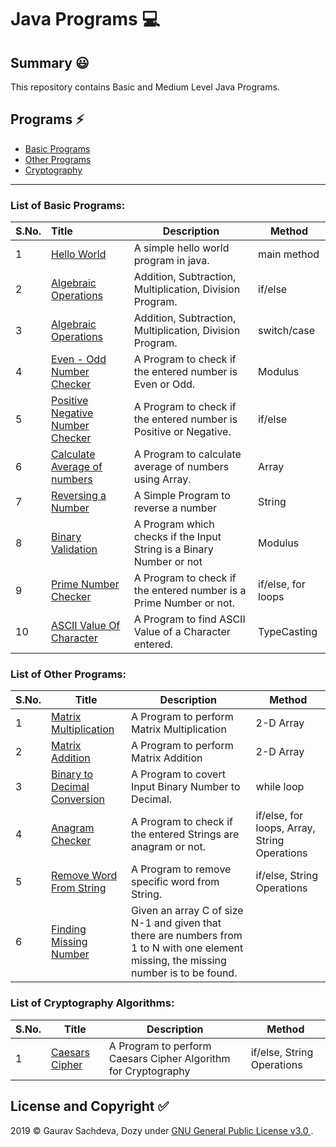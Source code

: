 # Java Programs :computer:

## Summary :smiley:
This repository contains Basic and Medium Level Java Programs.

## Programs :zap:
- [Basic Programs](#List-of-Basic-Programs)
- [Other Programs](#List-of-Other-Programs)
- [Cryptography](#list-of-cryptography-algorithms)

___

### List of Basic Programs:

| S.No. | Title                                                        | Description                                                  | Method             |
| ----- | :----------------------------------------------------------- | ------------------------------------------------------------ | ------------------ |
| 1     | [Hello World](/Basic-Java/HelloWorld.java)                   | A simple hello world program in java.                        | main method        |
| 2     | [Algebraic Operations](/Basic-Java/AlgebraicOperations.java) | Addition, Subtraction, Multiplication, Division Program.     | if/else            |
| 3     | [Algebraic Operations](/Basic-Java/AlgrebraicOperationsSwitchCase.java) | Addition, Subtraction, Multiplication, Division Program.     | switch/case        |
| 4     | [Even - Odd Number Checker](/Basic-Java/EvenOdd.java)        | A Program to check if the entered number is Even or Odd.     | Modulus            |
| 5     | [Positive Negative Number Checker](/Basic-Java/PositiveNegative.java) | A Program to check if the entered number is Positive or Negative. | if/else            |
| 6     | [Calculate Average of numbers](/Basic-Java/CalculateAverageWithArray.java) | A Program to calculate average of numbers using Array.       | Array              |
| 7     | [Reversing a Number](/Basic-Java/ReverseNumber.java)         | A Simple Program to reverse a number                         | String             |
| 8     | [Binary Validation](/Basic-Java/ValidateBinary.java)         | A Program which checks if the Input String is a Binary Number or not | Modulus            |
| 9     | [Prime Number Checker](/Basic-Java/PrimeNumberChecker.java)  | A Program to check if the entered number is a Prime Number or not. | if/else, for loops |
| 10    | [ASCII Value Of Character](/Basic-Java/AsciiOfCharacter.java) | A Program to find ASCII Value of a Character entered.        | TypeCasting        |

### List of Other Programs:

| S.No. | Title                                                        | Description                                                  | Method                                       |
| ----- | ------------------------------------------------------------ | ------------------------------------------------------------ | -------------------------------------------- |
| 1     | [Matrix Multiplication](/Other-Java-Programs/MatrixMultiplication.java) | A Program to perform Matrix Multiplication                   | 2-D Array                                    |
| 2     | [Matrix Addition](/Other-Java-Programs/MatrixAddition.java)  | A Program to perform Matrix Addition                         | 2-D Array                                    |
| 3     | [Binary to Decimal Conversion](/Other-Java-Programs/BinaryToDecimal.java) | A Program to covert Input Binary Number to Decimal.          | while loop                                   |
| 4     | [Anagram Checker](/Other-Java-Programs/Anagram.java)         | A Program to check if the entered Strings are anagram or not. | if/else, for loops, Array, String Operations |
| 5     | [Remove Word From String](/Other-Java-Programs/RemoveWordFromString.java) | A Program to remove specific word from String.               | if/else, String Operations                   |
| 6     | [Finding Missing Number](\Other-Java-Programs/FindingMissingNumberInArray.java) | Given an array C of size N-1 and given that there are numbers from 1 to N with one element missing, the missing number is to be found. |                                              |

### List of Cryptography Algorithms:

| S.No. | Title                                        | Description                                                  | Method                     |
| ----- | -------------------------------------------- | ------------------------------------------------------------ | -------------------------- |
| 1     | [Caesars Cipher](/Crypto/CaesarsCipher.java) | A Program to perform Caesars Cipher Algorithm for Cryptography | if/else, String Operations |



## License and Copyright :white_check_mark:

2019 &copy; Gaurav Sachdeva, Dozy under [GNU General Public License v3.0
](LICENSE).
